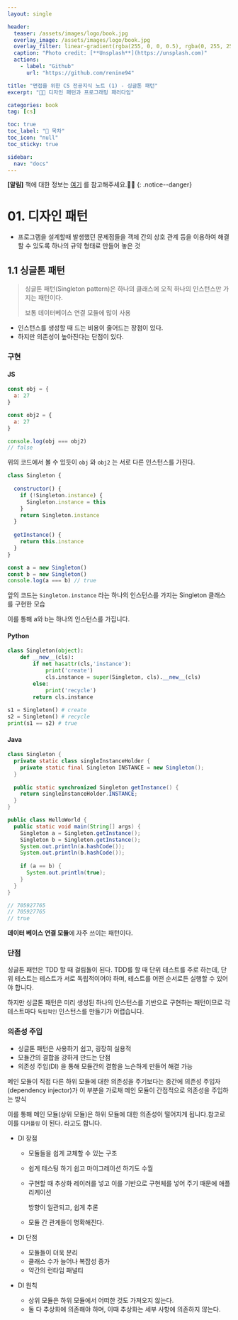 ```yaml
---
layout: single

header:
  teaser: /assets/images/logo/book.jpg
  overlay_image: /assets/images/logo/book.jpg
  overlay_filter: linear-gradient(rgba(255, 0, 0, 0.5), rgba(0, 255, 255, 0.5))
  caption: "Photo credit: [**Unsplash**](https://unsplash.com)"
  actions:
    - label: "Github"
      url: "https://github.com/renine94"

title: "면접을 위한 CS 전공지식 노트 (1) - 싱글톤 패턴"
excerpt: "🚀🚀 디자인 패턴과 프로그래밍 패러다임"

categories: book
tag: [cs]

toc: true
toc_label: "📕 목차"
toc_icon: "null"
toc_sticky: true

sidebar:
  nav: "docs"
---
```


**[알림]** 책에 대한 정보는 [여기](https://www.aladin.co.kr/shop/wproduct.aspx?ItemId=292815727) 를 참고해주세요.🚀🚀
{: .notice--danger}



# 01. 디자인 패턴

<div class="notice--success">
  <ul>
    <li> 프로그램을 설계할때 발생했던 문제점들을 객체 간의 상호 관계 등을 이용하여 해결 할 수 있도록 하나의 규약 형태로 만들어 놓은 것 </li>
  </ul>
</div>



## 1.1 싱글톤 패턴

> 싱글톤 패턴(Singleton pattern)은 하나의 클래스에 오직 하나의 인스턴스만 가지는 패턴이다.
>
> 보통 데이터베이스 연결 모듈에 많이 사용

- 인스턴스를 생성할 때 드는 비용이 줄어드는 장점이 있다.
- 하지만 의존성이 높아진다는 단점이 있다.



### 구현

#### JS

```js
const obj = {
  a: 27
}

const obj2 = {
  a: 27
}

console.log(obj === obj2)
// false
```

위의 코드에서 볼 수 있듯이 `obj` 와 `obj2` 는 서로 다른 인스턴스를 가진다.

```js
class Singleton {
  
  constructor() {
    if (!Singleton.instance) {
      Singleton.instance = this
    }
    return Singleton.instance
  }
  
  getInstance() {
    return this.instance
  }
}

const a = new Singleton()
const b = new Singleton()
console.log(a === b) // true
```



앞의 코드는 `Singleton.instance` 라는 하나의 인스턴스를 가지는 Singleton 클래스를 구현한 모습

이를 통해 a와 b는 하나의 인스턴스를 가집니다.

#### Python

```python
class Singleton(object):
    def __new__(cls):
        if not hasattr(cls,'instance'):
            print('create')
            cls.instance = super(Singleton, cls).__new__(cls)
        else:
            print('recycle')
        return cls.instance
 
s1 = Singleton() # create
s2 = Singleton() # recycle
print(s1 == s2) # true

```

#### Java

```java
class Singleton {
  private static class singleInstanceHolder {
    private static final Singleton INSTANCE = new Singleton();
  }
  
  public static synchronized Singleton getInstance() {
    return singleInstanceHolder.INSTANCE;
  }
}

public class HelloWorld {
  public static void main(String[] args) {
    Singleton a = Singleton.getInstance();
    Singleton b = Singleton.getInstance();
    System.out.println(a.hashCode());
    System.out.println(b.hashCode());
    
    if (a == b) {
      System.out.println(true);
    }
  }
}

// 705927765
// 705927765
// true
```



**데이터 베이스 연결 모듈**에 자주 쓰이는 패턴이다.



### 단점

싱글톤 패턴은 TDD 할 때 걸림돌이 된다. TDD를 할 때 단위 테스트를 주로 하는데, 단위 테스트는 테스트가 서로 독립적이어야 하며, 테스트를 어떤 순서로든 실행할 수 있어야 합니다.

하지만 싱글톤 패턴은 미리 생성된 하나의 인스턴스를 기반으로 구현하는 패턴이므로 각 테스트마다 `독립적인` 인스턴스를 만들기가 어렵습니다.



### 의존성 주입

- 싱글톤 패턴은 사용하기 쉽고, 굉장히 실용적
- 모듈간의 결합을 강하게 만드는 단점
- 의존성 주입(DI) 을 통해 모듈간의 결합을 느슨하게 만들어 해결 가능

메인 모듈이 직접 다른 하위 모듈에 대한 의존성을 주기보다는 중간에 의존성 주입자(dependency injector)가 이 부분을 가로채 메인 모듈이 간접적으로 의존성을 주입하는 방식



이를 통해 메인 모듈(상위 모듈)은 하위 모듈에 대한 의존성이 떨어지게 됩니다.참고로 이를 `디커플링` 이 된다. 라고도 합니다.



- DI 장점

  - 모듈들을 쉽게 교체할 수 있는 구조

  - 쉽게 테스팅 하기 쉽고 마이그레이션 하기도 수월

  - 구현할 때 추상화 레이러를 넣고 이를 기반으로 구현체를 넣어 주기 때문에 애플리케이션

    방향이 일관되고, 쉽게 추론

  - 모듈 간 관계들이 명확해진다.

- DI 단점

  - 모듈들이 더욱 분리
  - 클래스 수가 늘어나 복잡성 증가
  - 약간의 런타임 패널티

- DI 원칙

  - 상위 모듈은 하위 모듈에서 어떠한 것도 가져오지 않는다.
  - 둘 다 추상화에 의존해야 하며, 이때 추상화는 세부 사항에 의존하지 않는다.

